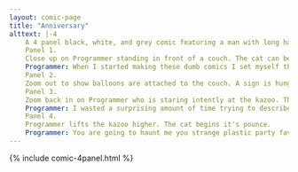 ```yaml
---
layout: comic-page
title: "Anniversary"
alttext: |-4 
    A 4 panel black, white, and grey comic featuring a man with long hair, a beard, and glasses (Programmer) and a cat.
    Panel 1.
    Close up on Programmer standing in front of a couch. The cat can been seen sleeping happily behind him.
    Programmer: When I started making these dumb comics I set myself the goal of posting one comic a week for a year. That was one year ago. So...
    Panel 2.
    Zoom out to show balloons are attached to the couch. A sign is hung above it that reads "I did it!" Programmer blows a kazoo, startling the cat awake. The sound effect just reads "KAZOO!!!"
    Panel 3.
    Zoom back in on Programmer who is staring intently at the kazoo. The cat can be seen angrily beginning to pounce in the background.
    Programmer: I wasted a surprising amount of time trying to describe the sound these things make. It's not a honk exactly. But it is kind of a honk?
    Panel 4.
    Programmer lifts the kazoo higher. The cat begins it's pounce.
    Programmer: You are going to haunt me you strange plastic party favor. Anyway, the comic isn't going anywhere. I just wanted to mark the occasion.
---
```

{% include comic-4panel.html %}